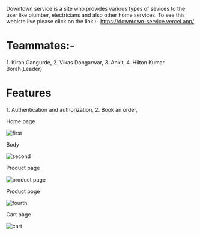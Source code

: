 Downtown service is a site who provides various types of sevices to the user like plumber, electricians and also other home services. To see this webiste live please click on the link :- https://downtown-service.vercel.app/

<h1>Teammates:-</h1>
1. Kiran Gangurde,
2. Vikas Dongarwar,
3. Ankit,
4. Hilton Kumar Borah(Leader)

<h1>Features</h1>
1. Authentication and authorization,
2. Book an order,


Home page

![first](https://user-images.githubusercontent.com/103739534/215263958-67b5df18-a7db-48b5-abd9-d92bbdf32a5b.png)

Body

![second](https://user-images.githubusercontent.com/103739534/215263960-c9cd62a6-8439-44bc-a0bd-ab7010200bba.png)

Product page 

![product page](https://user-images.githubusercontent.com/103739534/215263965-d2522f5f-6d85-4cc4-8c69-d82a43e09384.png)

Product poge

![fourth](https://user-images.githubusercontent.com/103739534/215263978-b2ef2f29-2490-46b5-8916-ecae6eec6679.png)

Cart page

![cart ](https://user-images.githubusercontent.com/103739534/215263991-280a51f9-5c3b-4bdc-8fd2-566ce05e2e45.png)
